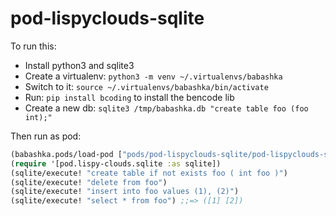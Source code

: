 # pod-lispyclouds-sqlite

To run this:

- Install python3 and sqlite3
- Create a virtualenv: `python3 -m venv ~/.virtualenvs/babashka`
- Switch to it: `source ~/.virtualenvs/babashka/bin/activate`
- Run: `pip install bcoding` to install the bencode lib
- Create a new db: `sqlite3 /tmp/babashka.db "create table foo (foo int);"`

Then run as pod:

``` clojure
(babashka.pods/load-pod ["pods/pod-lispyclouds-sqlite/pod-lispyclouds-sqlite.py"])
(require '[pod.lispy-clouds.sqlite :as sqlite])
(sqlite/execute! "create table if not exists foo ( int foo )")
(sqlite/execute! "delete from foo")
(sqlite/execute! "insert into foo values (1), (2)")
(sqlite/execute! "select * from foo") ;;=> ([1] [2])
```
